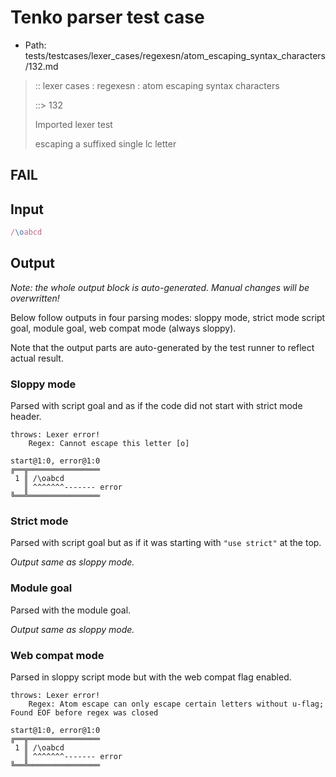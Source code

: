 # Tenko parser test case

- Path: tests/testcases/lexer_cases/regexesn/atom_escaping_syntax_characters/132.md

> :: lexer cases : regexesn : atom escaping syntax characters
>
> ::> 132
>
> Imported lexer test
>
> escaping a suffixed single lc letter

## FAIL

## Input

`````js
/\oabcd
`````

## Output

_Note: the whole output block is auto-generated. Manual changes will be overwritten!_

Below follow outputs in four parsing modes: sloppy mode, strict mode script goal, module goal, web compat mode (always sloppy).

Note that the output parts are auto-generated by the test runner to reflect actual result.

### Sloppy mode

Parsed with script goal and as if the code did not start with strict mode header.

`````
throws: Lexer error!
    Regex: Cannot escape this letter [o]

start@1:0, error@1:0
╔══╦════════════════
 1 ║ /\oabcd
   ║ ^^^^^^^------- error
╚══╩════════════════

`````

### Strict mode

Parsed with script goal but as if it was starting with `"use strict"` at the top.

_Output same as sloppy mode._

### Module goal

Parsed with the module goal.

_Output same as sloppy mode._

### Web compat mode

Parsed in sloppy script mode but with the web compat flag enabled.

`````
throws: Lexer error!
    Regex: Atom escape can only escape certain letters without u-flag; Found EOF before regex was closed

start@1:0, error@1:0
╔══╦════════════════
 1 ║ /\oabcd
   ║ ^^^^^^^------- error
╚══╩════════════════

`````

